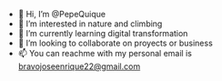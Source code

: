 - 👋 Hi, I’m @PepeQuique
- 👀 I’m interested in nature and climbing
- 🌱 I’m currently learning digital transformation
- 💞️ I’m looking to collaborate on proyects or business
- 📫 You can reachme with my personal email is bravojoseenrique22@gmail.com

<!---
PepeQuique/PepeQuique is a ✨ special ✨ repository because its `README.md` (this file) appears on your GitHub profile.
You can click the Preview link to take a look at your changes.
--->
